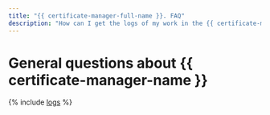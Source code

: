 ```yaml
---
title: "{{ certificate-manager-full-name }}. FAQ"
description: "How can I get the logs of my work in the {{ certificate-manager-full-name }} service? Answers to this and other questions in this article."
---
```


# General questions about {{ certificate-manager-name }}

{% include [logs](../../_qa/logs.md) %}